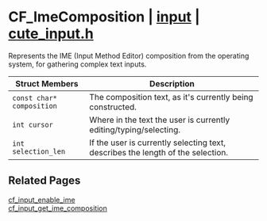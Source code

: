 # CF_ImeComposition | [input](https://github.com/RandyGaul/cute_framework/blob/master/docs/input/README.md) | [cute_input.h](https://github.com/RandyGaul/cute_framework/blob/master/include/cute_input.h)

Represents the IME (Input Method Editor) composition from the operating system, for gathering complex text inputs.

Struct Members | Description
--- | ---
`const char* composition` | The composition text, as it's currently being constructed.
`int cursor` | Where in the text the user is currently editing/typing/selecting.
`int selection_len` | If the user is currently selecting text, describes the length of the selection.

## Related Pages

[cf_input_enable_ime](https://github.com/RandyGaul/cute_framework/blob/master/docs/input/cf_input_enable_ime.md)  
[cf_input_get_ime_composition](https://github.com/RandyGaul/cute_framework/blob/master/docs/input/cf_input_get_ime_composition.md)  
